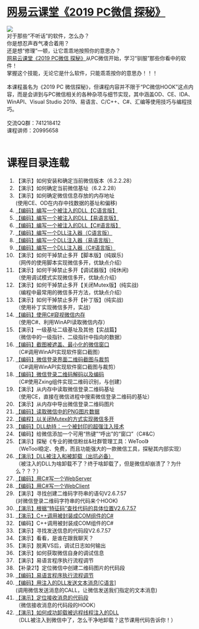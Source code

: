 # <a href="http://t.cn/EXUbebQ" target="_blank">网易云课堂《2019 PC微信 探秘》</a>
<img src="https://github.com/zmrbak/PcWeChatHooK/blob/master/images/Header.png"/>
<br/>
对于那些“不听话”的软件，怎么办？
<br/>
你是想忍声吞气凑合着用？
<br/>
还是想“修理”一顿，让它乖乖地按照你的意思办？
<br/>
<a href="http://t.cn/EXUbebQ" target="_blank">网易云课堂《2019 PC微信 探秘》</a>从PC微信开始，学习“驯服”那些你看中的软件！
<br/>
掌握这个技能，无论它是什么软件，只能乖乖按你的意思办！！！
<br/>
<br/>
本课程虽名为《2019 PC 微信探秘》，但课程内容并不限于“PC微信HOOK”这点内容，而是会讲到与PC微信相关的各种杂项与细节实现，其中涵盖OD、CE、IDA、WinAPI、Visual Studio 2019、易语言、C/C++、C#、汇编等使用技巧与编程技巧。
<br/>
<br/>
交流QQ群：741218412
<br/>
课程讲师：20995658
<br/>
<br/>
<h1>
	课程目录连载
</h1>
<ol>
	<li>
		【演示】如何安装和确定当前微信版本（6.2.2.28）
	</li>
	<li>
		【演示】如何确定当前微信基址（6.2.2.28）
	</li>
	<li>
		【演示】如何确定微信信息存放的内存地址<br />
(使用CE、OD在内存中找数据的基址和偏移)
	</li>
	<li>
		<a href="https://github.com/zmrbak/PcWeChatHooK/tree/master/PcWeChatHooK/L004CHookDll" target="_blank">【编码】编写一个被注入的DLL【C语言版】</a>
	</li>
	<li>
		<a href="https://github.com/zmrbak/PcWeChatHooK/tree/master/PcWeChatHooK/L005eHookDll" target="_blank">【编码】编写一个被注入的DLL【易语言版】</a>
	</li>
	<li>
		<a href="https://github.com/zmrbak/PcWeChatHooK/tree/master/PcWeChatHooK/L006CsHookDll" target="_blank">【编码】编写一个被注入的DLL【C#语言版】</a>
	</li>
	<li>
		<a href="https://github.com/zmrbak/PcWeChatHooK/tree/master/PcWeChatHooK/L007CInjector" target="_blank">【编码】编写一个DLL注入器（C语言版）</a>
	</li>
	<li>
		<a href="https://github.com/zmrbak/PcWeChatHooK/tree/master/PcWeChatHooK/L008eInjector" target="_blank">【编码】编写一个DLL注入器（易语言版）</a>
	</li>
	<li>
		<a href="https://github.com/zmrbak/PcWeChatHooK/tree/master/PcWeChatHooK/L009CsInjector" target="_blank">【编码】编写一个DLL注入器（C#语言版）</a>
	</li>
	<li>
		【演示】如何干掉禁止多开【脚本版】(纯娱乐) <br />
（网传的使用脚本实现微信多开，优缺点介绍）
	</li>
	<li>
		【演示】如何干掉禁止多开【调试器版】(纯休闲) <br />
（使用调试模式实现微信多开，优缺点介绍）
	</li>
	<li>
		【演示】如何干掉禁止多开【关闭Mutex版】(纯实战)<br />
（编程中最常用的微信多开方法，优缺点介绍）
	</li>
	<li>
		【演示】如何干掉禁止多开【补丁版】(纯实战)<br />
（使用补丁实现微信多开，实战）
	</li>
	<li>
		<a href="https://github.com/zmrbak/PcWeChatHooK/tree/master/PcWeChatHooK/L014ReadWeChatMemory" target="_blank">【编码】使用C#窥视微信内存 </a><br />
（使用C#、利用WinAPI读取微信内存）
	</li>
	<li>
		【演示】一级基址二级基址及其他【实战篇】<br />
（微信中的一级指针、二级指针中指向的数据）
	</li>
	<li>
		<a href="https://github.com/zmrbak/PcWeChatHooK/tree/master/PcWeChatHooK/L016CaptureWeChatWindow" target="_blank">【编码】截图被遮盖、最小化的微信窗口</a><br />
（C#调用WinAPI实现软件窗口截图）
	</li>
	<li>
		<a href="https://github.com/zmrbak/PcWeChatHooK/tree/master/PcWeChatHooK/L017CaptureWeChatQrcode" target="_blank">【编码】微信登录界面二维码截图与裁剪</a><br />
（C#调用WinAPI实现软件窗口截图与裁剪）
	</li>
	<li>
		<a href="https://github.com/zmrbak/PcWeChatHooK/tree/master/PcWeChatHooK/L018WeChatQrcodeDecodeEncode" target="_blank">【编码】微信登录二维码解码以及编码</a><br />
（C#使用Zxing组件实现二维码识别，与创建）
	</li>
	<li>
		【演示】从内存中读取微信登录二维码基址<br />
（使用CE，直接在微信进程中搜索微信登录二维码的基址）
	</li>
	<li>
		【演示】从内存中导出微信登录二维码图片
	</li>
	<li>
		<a href="https://github.com/zmrbak/PcWeChatHooK/tree/master/PcWeChatHooK/L021WeChatMemoryPngReader" target="_blank">【编码】读取微信中的PNG图片数据</a>
	</li>
	<li>
		<a href="https://github.com/zmrbak/PcWeChatHooK/tree/master/PcWeChatHooK/L022CSMultiWeChat" target="_blank">【编程】以关闭Mutex的方式实现微信多开</a>
	</li>
	<li>
		<a href="https://github.com/zmrbak/PcWeChatHooK/tree/master/PcWeChatHooK/L023HijackDllCppCodeMaker" target="_blank">【编码】DLL劫持：一个被封印的超强注入技术</a>
	</li>
	<li>
		【编码】给微信添加一个可用“热键”“呼出”的“窗口”（C#&amp;C）
	</li>
	<li>
		【演示】探秘《专业的微信粉丝&amp;社群管理工具：WeTool》 <br />
（WeTool稳定、免费，而且功能强大的一款微信工具，探秘其内部实现）
	</li>
	<li>
		<a href="https://github.com/zmrbak/PcWeChatHooK/tree/master/PcWeChatHooK/L026InjectAndUnject" target="_blank">【演示】DLL被注入和被卸载（出坑必备）</a><br />
（被注入的DLL为啥卸载不了？终于啥卸载了，但是微信却崩溃了？为什么？？？）
	</li>
	<li>
		<a href="https://github.com/zmrbak/PcWeChatHooK/tree/master/PcWeChatHooK/L027WeChatWebServer" target="_blank">【编码】用C#写一个WebServer</a>
	</li>
	<li>
		<a href="https://github.com/zmrbak/PcWeChatHooK/tree/master/PcWeChatHooK/L028WeChatWebClient" target="_blank">【编码】用C#写一个WebClient</a>
	</li>
	<li>
		【演示】寻找创建二维码字符串的语句V2.6.7.57 <br />
(对微信登录二维码字符串的代码来个HOOK)
	</li>
	<li>
		<a href="https://github.com/zmrbak/PcWeChatHooK/tree/master/PcWeChatHooK/L030QrcodeStringInlineHook" target="_blank">【演示】根据“特征码”查找代码的具体位置V2.6.7.57</a>
	</li>
	<li>
		<a href="https://github.com/zmrbak/PcWeChatHooK/tree/master/PcWeChatHooK/L031CSharpHookDLL" target="_blank">【演示】C++调用被封装成COM组件的C#</a>
	</li>
	<li>
		【编码】C++调用被封装成COM组件的C#
	</li>
	<li>
		【演示】寻找发送信息的代码段V2.6.7.57
	</li>
	<li>
		【演示】看看，是谁在跟我聊天？
	</li>
	<li>
		【演示】脱离VS后，调试日志如何输出
	</li>
	<li>
		【演示】如何获取微信自身的调试信息
	</li>
	<li>
		【演示】易语言程序执行流程调节
	</li>
	<li>
		【补录21】定位微信中创建二维码图片的代码段
	</li>
	<li>
		<a href="https://github.com/zmrbak/PcWeChatHooK/tree/master/PcWeChatHooK/L039eInlineHook" target="_blank">【编码】易语言程序执行流程调节</a>
	</li>
	<li>
		<a href="https://github.com/zmrbak/PcWeChatHooK/tree/master/PcWeChatHooK/L040WxTextMsgSender" target="_blank">【编码】用注入的DLL发送文本消息[C语言] </a><br />
(调用微信发送消息的CALL，让微信发送我们指定的文本消息)
	</li>
	<li>
		<a href="https://github.com/zmrbak/PcWeChatHooK/tree/master/PcWeChatHooK/L041WxMsgReceiver" target="_blank">【演示】定位接收消息的代码段</a><br />
（微信接收消息的代码段的HOOK）
	</li>
	<li>
		<a href="https://github.com/zmrbak/PcWeChatHooK/tree/master/PcWeChatHooK/L042UnloadInjectedDll" target="_blank">【演示】如何成功卸载被远程线程注入的DLL</a> <br />
（DLL被注入到微信中了，怎么干净地卸载？这节课用代码告诉你！）
	</li>
</ol>
